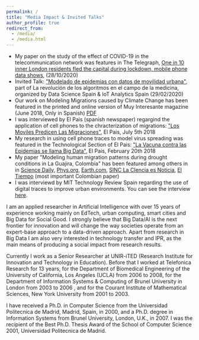 ```yaml
---
permalink: /
title: "Media Impact & Invited Talks"
author_profile: true
redirect_from: 
  - /media/
  - /media.html
---
```




* My paper on the study of the effect of COVID-19 in the telecommunication network was features in The Telegraph,  [One in 10 inner London residents fled the capital during lockdown, mobile phone data shows](https://www.telegraph.co.uk/technology/2020/10/28/one-10-inner-london-residents-left-home-lockdown-mobile-phone/), (28/10/2020)
* Invited Talk: ["Modelado de epidemias con datos de movilidad urbana"](https://telefonicatech.com/blog/meetups-2020-la-revolucion-de-los-algoritmos-en-el-campo-de-la-medicina), part of La revolución de los algoritmos en el campo de la medicina, organized by Data Science Spain & IoT Analytics Spain (29/02/2020) 
* Our work on Modeling Migrations caused by Climate Change has been featured in the printed and online version of Muy Interesante magazine  (June 2018, Only in Spanish) [PDF](https://enriquefriasm.github.io/files/paper1.pdf)
* I was interviewed by El Pais (spanish newspaper) regargind the application of cell phones to the chracterization of migrations: ["Los Moviles  Predicen Las Migraciones"](https://elpais.com/tecnologia/2018/07/04/actualidad/1530700909_275801.html), El Pais, July 5th 2018
* My research in using cell phone traces to model virus spreading was featured in the Technological Section of El Pais: ["La Vacuna contra las Epidemias se llama Big Data"](https://elpais.com/retina/2018/02/19/innovacion/1519039015_430916.html), El Pais, February 20th 2018
* My paper  "Modeling human migration patterns during drought conditions in La Guajira, Colombia" has been featured among others in in [Science Daily](https://www.sciencedaily.com/releases/2018/06/180628120053.htm),  [Phys.org](https://phys.org/news/2018-06-smartphones-track-migrations-climate.html),  [Earth.com](https://www.earth.com/news/human-displacement-climate-change), [SINC La CIencia es Noticia](https://www.agenciasinc.es/Noticias/Rastrean-con-moviles-las-migraciones-debidas-al-cambio-climatico), [El Tiempo](https://www.eltiempo.com/vida/medio-ambiente/desplazamiento-por-cambio-climatico-en-la-guajira-235854) (most important Colombian paper)
* I was interviewd by MIT Technology Review Spain regarding the use of digital traces to improve urban environments. You can see the interview [here](https://www.technologyreview.es/s/10660/los-datos-permiten-evaluar-si-las-politicas-de-urbanismo-funcionan).



I am an applied  researcher in Artificial Intelligence with over 15 years of experience working mainly  on EdTech, urban  computing, smart cities and  Big Data for Social Good. I strongly believe that Big Data/AI is the next frontier for innovation and will change the way societies operate from an expert-base approach to a data-driven approach. Apart from research in Big Data I am also very interested in technology transfer and IPR, as the main means of producing a social impact from research results. 

Currently I work as a Senior Researcher at UNIR-iTED (Research Institute for Innovation and Technology in Education). Before that I worked at Telefonica Research for 13 years, for the Department of Biomedical Engineering of the University of California, Los Angeles (UCLA) from 2006 to 2008,  for the Department of Information Systems & Computing of Brunel University in London from 2003 to 2006 , and for the Courant Institute of Mathematical Sciences, New York University from 2001 to 2003.

I have received a Ph.D. in Computer Science from the Universidad Politecnica de Madrid, Madrid, Spain, in 2000, and a Ph.D. degree in Information Systems from Brunel University, London, U.K., in 2007. I was the recipient of the Best Ph.D. Thesis Award of the School of Computer Science 2001, Universidad Politecnica de Madrid.

